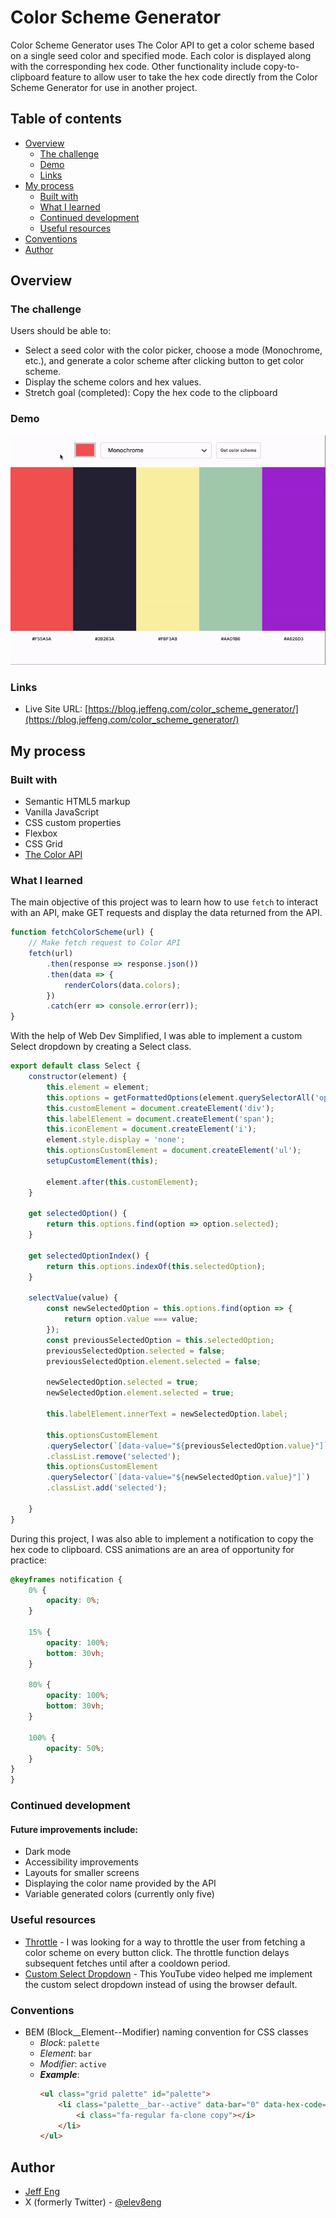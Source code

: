 # Color Scheme Generator

Color Scheme Generator uses The Color API to get a color scheme based on a single seed color and specified mode. Each color is displayed along with the corresponding hex code. Other functionality include copy-to-clipboard feature to allow user to take the hex code directly from the Color Scheme Generator for use in another project.

## Table of contents

- [Overview](#overview)
  - [The challenge](#the-challenge)
  - [Demo](#demo)
  - [Links](#links)
- [My process](#my-process)
  - [Built with](#built-with)
  - [What I learned](#what-i-learned)
  - [Continued development](#continued-development)
  - [Useful resources](#useful-resources)
- [Conventions](#conventions)
- [Author](#author)

## Overview

### The challenge

Users should be able to:

- Select a seed color with the color picker, choose a mode (Monochrome, etc.), and generate a color scheme after clicking button to get color scheme.
- Display the scheme colors and hex values.
- Stretch goal (completed): Copy the hex code to the clipboard

### Demo
![](readme_assets/csg-demo.gif)

### Links
- Live Site URL: [https://blog.jeffeng.com/color_scheme_generator/](https://blog.jeffeng.com/color_scheme_generator/)

## My process

### Built with

- Semantic HTML5 markup
- Vanilla JavaScript
- CSS custom properties
- Flexbox
- CSS Grid
- [The Color API](https://www.thecolorapi.com/)

### What I learned

The main objective of this project was to learn how to use ```fetch``` to interact with an API, make GET requests and display the data returned from the API.
```js
function fetchColorScheme(url) {
    // Make fetch request to Color API
    fetch(url)
        .then(response => response.json())
        .then(data => {
            renderColors(data.colors);
        })
        .catch(err => console.error(err));
}
```

With the help of Web Dev Simplified, I was able to implement a custom Select dropdown by creating a Select class.
```js
export default class Select {
    constructor(element) {
        this.element = element;
        this.options = getFormattedOptions(element.querySelectorAll('option'));
        this.customElement = document.createElement('div');
        this.labelElement = document.createElement('span');
        this.iconElement = document.createElement('i');
        element.style.display = 'none';
        this.optionsCustomElement = document.createElement('ul');
        setupCustomElement(this);

        element.after(this.customElement);
    }

    get selectedOption() {
        return this.options.find(option => option.selected);
    }

    get selectedOptionIndex() {
        return this.options.indexOf(this.selectedOption);
    }

    selectValue(value) {
        const newSelectedOption = this.options.find(option => {
            return option.value === value;
        });
        const previousSelectedOption = this.selectedOption;
        previousSelectedOption.selected = false;
        previousSelectedOption.element.selected = false;

        newSelectedOption.selected = true;
        newSelectedOption.element.selected = true;

        this.labelElement.innerText = newSelectedOption.label;

        this.optionsCustomElement
        .querySelector(`[data-value="${previousSelectedOption.value}"]`)
        .classList.remove('selected');
        this.optionsCustomElement
        .querySelector(`[data-value="${newSelectedOption.value}"]`)
        .classList.add('selected');

    }
}
```
During this project, I was also able to implement a notification to copy the hex code to clipboard. CSS animations are an area of opportunity for practice:
```css
@keyframes notification {
    0% {
        opacity: 0%;
    }

    15% {
        opacity: 100%;
        bottom: 30vh;
    }

    80% {
        opacity: 100%;
        bottom: 30vh;
    }

    100% {
        opacity: 50%;
    }
}
}
```

### Continued development

#### Future improvements include:
- Dark mode
- Accessibility improvements
- Layouts for smaller screens
- Displaying the color name provided by the API
- Variable generated colors (currently only five)

### Useful resources

- [Throttle](https://blog.webdevsimplified.com/2022-03/debounce-vs-throttle/) - I was looking for a way to throttle the user from fetching a color scheme on every button click. The throttle function delays subsequent fetches until after a cooldown period.
- [Custom Select Dropdown](https://youtu.be/Fc-oyl31mRI?si=l7MPmX_l1LUFLr8b) - This YouTube video helped me implement the custom select dropdown instead of using the browser default.

### Conventions
* BEM (Block__Element--Modifier) naming convention for CSS classes
    * _Block_: `palette`
    * _Element_: `bar`
    * _Modifier_: `active`
    * _**Example**_:
        ```html
        <ul class="grid palette" id="palette">
            <li class="palette__bar--active" data-bar="0" data-hex-code="#F55A5A" aria-label="Color: #F55A5A">
                <i class="fa-regular fa-clone copy"></i>
            </li>
        </ul>
        ```  

## Author

- [Jeff Eng](https://www.jeffeng.com)
- X (formerly Twitter) - [@elev8eng](https://www.twitter.com/elev8eng)